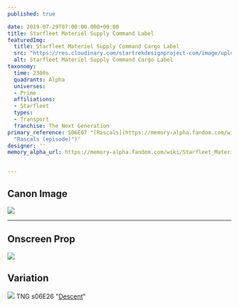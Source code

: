 ```yaml
---
published: true

date: 2019-07-29T07:00:00.000+00:00
title: Starfleet Materiel Supply Command Label
featuredImg:
  title: Starfleet Materiel Supply Command Cargo Label
  src: "https://res.cloudinary.com/startrekdesignproject-com/image/upload/v1564451237/StarfleetMaterielSupplyCommandCargoLabel.png"
  alt: Starfleet Materiel Supply Command Cargo Label
taxonomy:
  time: 2300s
  quadrants: Alpha
  universes:
  - Prime
  affiliations:
  - Starfleet
  types:
  - Transport
  franchise: The Next Generation
primary_reference: S06E07 "[Rascals](https://memory-alpha.fandom.com/wiki/Rascals
  "Rascals (episode)")"
designer: ''
memory_alpha_url: https://memory-alpha.fandom.com/wiki/Starfleet_Materiel_Supply_Command


---
```

## Canon Image

![](https://res.cloudinary.com/startrekdesignproject-com/image/upload/v1564451236/StarfleetMaterielCommand1.jpg)

___
## Onscreen Prop

![](https://res.cloudinary.com/startrekdesignproject-com/image/upload/v1564451236/StarfleetMaterielCommand_Prop.jpg)

## Variation


![](https://res.cloudinary.com/startrekdesignproject-com/image/upload/v1570134927/StarfleetMaterielSupplyCommand2.jpg) TNG s06E26 "[Descent](https://memory-alpha.fandom.com/wiki/Descent "Descent (episode)")" 